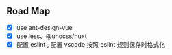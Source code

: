## Road Map  

- [x] use ant-design-vue  
- [x] use less、@unocss/nuxt  
- [x] 配置 eslint , 配置 vscode 按照 eslint 规则保存时格式化   
